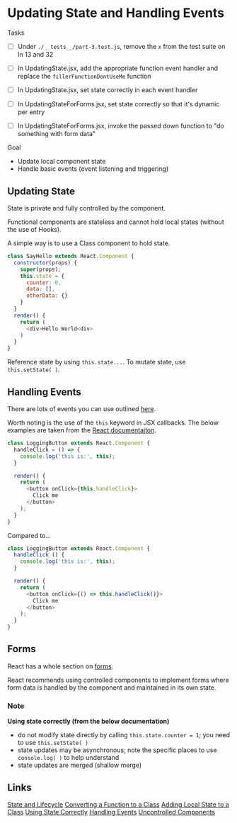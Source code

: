 # Updating State and Handling Events

Tasks
- [ ] Under `./__tests__/part-3.test.js`, remove the `x` from the test suite on ln 13 and 32
- [ ] In UpdatingState.jsx, add the appropriate function event handler and replace the `fillerFunctionDontUseMe` function
- [ ] In UpdatingState.jsx, set state correctly in each event handler
- [ ] In UpdatingStateForForms.jsx, set state correctly so that it's dynamic per entry
- [ ] In UpdatingStateForForms.jsx, invoke the passed down function to "do something with form data"


Goal
* Update local component state
* Handle basic events (event listening and triggering)


## Updating State
State is private and fully controlled by the component.

Functional components are stateless and cannot hold local states (without the use of Hooks).

A simple way is to use a Class component to hold state.

```javascript
class SayHello extends React.Component {
  constructor(props) {
    super(props);
    this.state = {
      counter: 0,
      data: [],
      otherData: {}
    }
  }
  render() {
    return (
      <div>Hello World<div>
    )
  }
}
```

Reference state by using `this.state...`. To mutate state, use `this.setState( )`.


## Handling Events
There are lots of events you can use outlined [here](https://reactjs.org/docs/events.html).

Worth noting is the use of the `this` keyword in JSX callbacks. The below examples are taken from the [React documentaiton](https://reactjs.org/docs/handling-events.html).

```javascript
class LoggingButton extends React.Component {
  handleClick = () => {
    console.log('this is:', this);
  }

  render() {
    return (
      <button onClick={this.handleClick}>
        Click me
      </button>
    );
  }
}
```

Compared to...
```javascript
class LoggingButton extends React.Component {
  handleClick () {
    console.log('this is:', this);
  }

  render() {
    return (
      <button onClick={() => this.handleClick()}>
        Click me
      </button>
    );
  }
}
```

## Forms
React has a whole section on [forms](https://reactjs.org/docs/forms.html).

React recommends using controlled components to implement forms where form data is handled by the component and maintained in its own state.



### Note
**Using state correctly (from the below documentation)**
* do not modify state directly by calling `this.state.counter = 1`; you need to use `this.setState( )`
* state updates may be asynchronous; note the specific places to use `console.log( )` to help understand
* state updates are merged (shallow merge)


## Links
[State and Lifecycle](https://reactjs.org/docs/state-and-lifecycle.html#converting-a-function-to-a-class)
[Converting a Function to a Class](https://reactjs.org/docs/state-and-lifecycle.html#converting-a-function-to-a-class)
[Adding Local State to a Class](https://reactjs.org/docs/state-and-lifecycle.html#converting-a-function-to-a-class)
[Using State Correctly](https://reactjs.org/docs/state-and-lifecycle.html#converting-a-function-to-a-class)
[Handling Events](https://reactjs.org/docs/handling-events.html)
[Uncontrolled Components](https://reactjs.org/docs/uncontrolled-components.html)